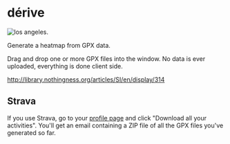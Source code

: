 # dérive

![los angeles.](http://i.imgur.com/Asf744D.jpg)

Generate a heatmap from GPX data.

Drag and drop one or more GPX files into the window. No data is ever uploaded,
everything is done client side.

http://library.nothingness.org/articles/SI/en/display/314

## Strava

If you use Strava, go to
your [profile page](https://www.strava.com/settings/profile) and click
"Download all your activities". You'll get an email containing a ZIP
file of all the GPX files you've generated so far.
